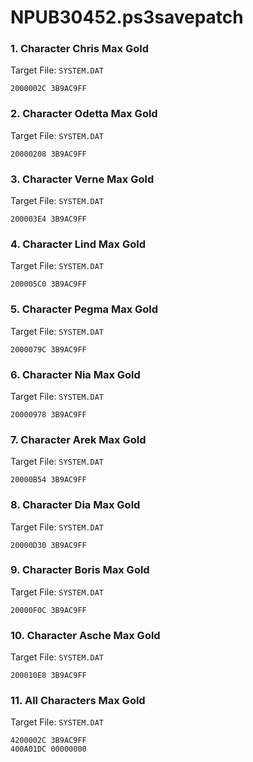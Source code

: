 # NPUB30452.ps3savepatch

### 1. Character Chris Max Gold

Target File: `SYSTEM.DAT`

```
2000002C 3B9AC9FF
```

### 2. Character Odetta Max Gold

Target File: `SYSTEM.DAT`

```
20000208 3B9AC9FF
```

### 3. Character Verne Max Gold

Target File: `SYSTEM.DAT`

```
200003E4 3B9AC9FF
```

### 4. Character Lind Max Gold

Target File: `SYSTEM.DAT`

```
200005C0 3B9AC9FF
```

### 5. Character Pegma Max Gold

Target File: `SYSTEM.DAT`

```
2000079C 3B9AC9FF
```

### 6. Character Nia Max Gold

Target File: `SYSTEM.DAT`

```
20000978 3B9AC9FF
```

### 7. Character Arek Max Gold

Target File: `SYSTEM.DAT`

```
20000B54 3B9AC9FF
```

### 8. Character Dia Max Gold

Target File: `SYSTEM.DAT`

```
20000D30 3B9AC9FF
```

### 9. Character Boris Max Gold

Target File: `SYSTEM.DAT`

```
20000F0C 3B9AC9FF
```

### 10. Character Asche Max Gold

Target File: `SYSTEM.DAT`

```
200010E8 3B9AC9FF
```

### 11. All Characters Max Gold

Target File: `SYSTEM.DAT`

```
4200002C 3B9AC9FF
400A01DC 00000000
```

